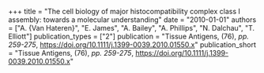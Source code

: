 +++
title = "The cell biology of major histocompatibility complex class I assembly: towards a molecular understanding"
date = "2010-01-01"
authors = ["A. {Van Hateren}", "E. James", "A. Bailey", "A. Phillips", "N. Dalchau", "T. Elliott"]
publication_types = ["2"]
publication = "Tissue Antigens, (76), _pp. 259-275_, https://doi.org/10.1111/j.1399-0039.2010.01550.x"
publication_short = "Tissue Antigens, (76), _pp. 259-275_, https://doi.org/10.1111/j.1399-0039.2010.01550.x"
